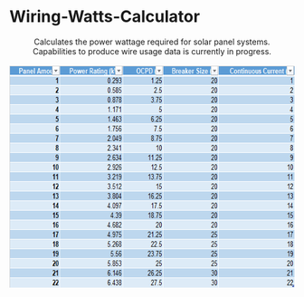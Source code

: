 # Wiring-Watts-Calculator
<p align="center">
  Calculates the power wattage required for solar panel systems.
  <br>
  Capabilities to produce wire usage data is currently in progress. 
  <br>
  <br>
  <img width="643" height="392" src="https://github.com/Jaime-Cristobal/Wiring-Watts-Calculator/blob/master/Misc/power_rating.png">
</p>
